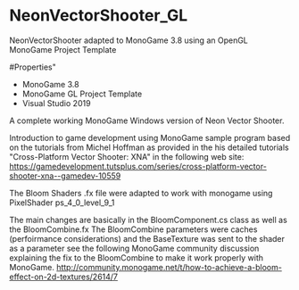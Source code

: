 # NeonVectorShooter_GL
NeonVectorShooter adapted to MonoGame 3.8 using an OpenGL MonoGame Project Template

#Properties"
* MonoGame 3.8 
* MonoGame GL Project Template
* Visual Studio 2019

A complete working MonoGame Windows version of Neon Vector Shooter.

Introduction to game development using MonoGame sample program based on the tutorials from Michel Hoffman as provided in the his detailed tutorials "Cross-Platform Vector Shooter: XNA" in the following web site: https://gamedevelopment.tutsplus.com/series/cross-platform-vector-shooter-xna--gamedev-10559

The Bloom Shaders .fx file were adapted to work with monogame using PixelShader ps_4_0_level_9_1

The main changes are basically in the BloomComponent.cs class as well as the BloomCombine.fx The BloomCombine parameters were caches (perfoirmance considerations) and the BaseTexture was sent to the shader as a parameter see the following MonoGame community discussion explaining the fix to the BloomCombine to make it work properly with MonoGame. http://community.monogame.net/t/how-to-achieve-a-bloom-effect-on-2d-textures/2614/7
